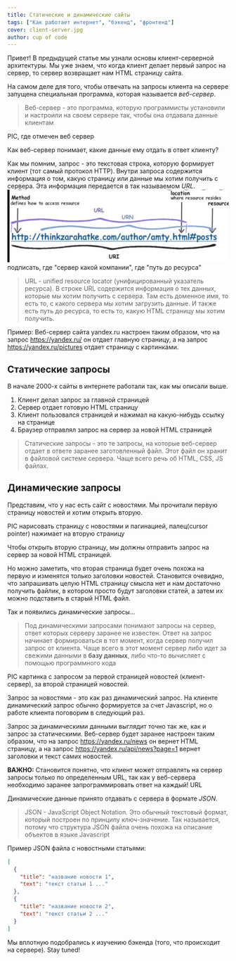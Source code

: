 ```yaml
---
title: Статические и динамические сайты
tags: ["Как работает интернет", "бэкенд", "фронтенд"]
cover: client-server.jpg
author: cup of code
---
```


Привет! В предыдущей статье мы узнали основы клиент-серверной архитектуры.
Мы уже знаем, что когда клиент делает первый запрос на сервер, то сервер возвращает нам HTML страницу сайта.

На самом деле для того, чтобы отвечать на запросы клиента на сервере запущена специальная программа, которая называется *веб-сервер*.
> Веб-сервер - это программа, которую программисты установили и настроили на своем сервере так, чтобы она отдавала данные клиентам

PIC, где отмечен веб сервер

Как веб-сервер понимает, какие данные ему отдать в ответ клиенту?

Как мы помним, запрос - это текстовая строка, которую формирует клиент (тот самый протокол HTTP). Внутри запроса содержится информация о том, какую страницу или данные мы хотим получить с сервера.
Эта информация передается в так называемом *URL*.
![img.png](img.png) подписать, где "сервер какой компании", где "путь до ресурса"
> URL - unified resource locator (унифицированный указатель ресурса). В строке URL содержится информация о тех данных, которые мы хотим получить с сервера.
> Там есть доменное имя, то есть то, с какого сервера мы хотим загрузить данные. И также есть путь до ресурса, то есть то, какую HTML страницу мы хотим получить.

Пример: Веб-сервер сайта yandex.ru настроен таким образом, что на запрос https://yandex.ru/ он отдает главную страницу, а на запрос https://yandex.ru/pictures отдает страницу с картинками.

## Статические запросы
В начале 2000-х сайты в интернете работали так, как мы описали выше.

1. Клиент делал запрос за главной страницей
2. Сервер отдает готовую HTML страницу
3. Клиент пользовался страницей и нажимал на какую-нибудь ссылку на странице
4. Браузер отправлял запрос на сервер за новой HTML страницей

> Статические запросы - это те запросы, на которые веб-сервер отдает в ответе заранее заготовленный файл. Этот файл он хранит в файловой системе сервера.
> Чаще всего речь об HTML, CSS, JS файлах.

## Динамические запросы
Представим, что у нас есть сайт с новостями. Мы прочитали первую страницу новостей и хотим открыть вторую.

PIC нарисовать страницу с новостями и пагинацией, палец(cursor pointer) нажимает на вторую страницу

Чтобы открыть вторую страницу, мы должны отправить запрос на сервер за новой HTML страницей.

Но можно заметить, что вторая страница будет очень похожа на первую и изменятся только заголовки новостей.
Становится очевидно, что запрашивать целую HTML страницу смысла нет и нам достаточно получить файлик,
в котором просто будут заголовки статей, а затем их можно подставить в старый HTML файл.

Так и появились динамические запросы...

> Под динамическими запросами понимают запросы на сервер, ответ которых серверу заранее не известен.
> Ответ на запрос начинает формироваться в тот момент, когда сервер получил запрос от клиента.
> Чаще всего в этот момент сервер либо идет за свежими данными в **базу данных**, либо что-то вычисляет с помощью программного кода

PIC картинка с запросом за первой страницей новостей (клиент-сервер), за второй страницей новостей.

Запрос за новостями - это как раз динамический запрос. На клиенте динамический запрос обычно формируется за счет Javascript, но о работе клиента поговорим в следующий раз.

Запрос за динамическими данными выглядит точно так же, как и запрос за статическими.
Веб-сервер будет заранее настроен таким образом, что на запрос https://yandex.ru/news он вернет HTML страницу,
а на запрос https://yandex.ru/api/news?page=1 вернет заголовки и текст самих новостей.

**ВАЖНО:** Становится понятно, что клиент может отправлять на сервер запросы только по определенным URL,
так как у веб-сервера необходимо заранее запрограммировать ответ на каждый! URL

Динамические данные принято отдавать с сервера в формате *JSON*.
> JSON - JavaScript Object Notation. Это обычный текстовый формат, который построен по принципу ключ-значение.
> Так называется, потому что структура JSON файла очень похожа на описание объектов в языке Javascript

Пример JSON файла с новостными статьями:
```json
[
  {
    "title": "название новости 1",
    "text": "текст статьи 1 ..."
  },
  {
    "title": "название новости 2",
    "text": "текст статьи 2 ..."
  }
]
```

Мы вплотную подобрались к изучению бэкенда (того, что происходит на сервере). Stay tuned!
